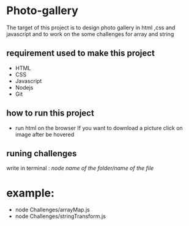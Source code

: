# Photo-gallery

The target of this project is to design photo gallery in html ,css and javascript and to work on the some challenges for array and string

## requirement used to make this project

- HTML
- CSS
- Javascript
- Nodejs
- Git

## how to run this project


* run html on the browser
If you want to download a picture click on image after be hovered

## runing challenges

write in terminal : *node name of the folder/name of the file*

# example:

* node Challenges/arrayMap.js 
* node Challenges/stringTransform.js 

